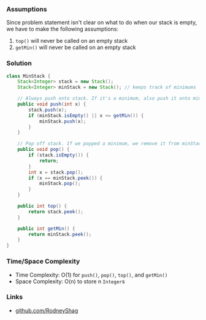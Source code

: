 ### Assumptions

Since problem statement isn't clear on what to do when our stack is empty, we have to make the following assumptions:

1. `top()` will never be called on an empty stack
1. `getMin()` will never be called on an empty stack

### Solution

```java
class MinStack {
    Stack<Integer> stack = new Stack();
    Stack<Integer> minStack = new Stack(); // keeps track of minimums

    // Always push onto stack. If it's a minimum, also push it onto minStack
    public void push(int x) {
        stack.push(x);
        if (minStack.isEmpty() || x <= getMin()) {
            minStack.push(x);
        }
    }

    // Pop off stack. If we popped a minimum, we remove it from minStack also
    public void pop() {
        if (stack.isEmpty()) {
            return;
        }
        int x = stack.pop();
        if (x == minStack.peek()) {
            minStack.pop();
        }
    }

    public int top() {
        return stack.peek();
    }

    public int getMin() {
        return minStack.peek();
    }
}
```

### Time/Space Complexity

-  Time Complexity: O(1) for `push()`, `pop()`, `top()`, and `getMin()`
- Space Complexity: O(n) to store n `Integer`s

### Links

- [github.com/RodneyShag](https://github.com/RodneyShag)
